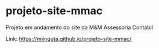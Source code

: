 # projeto-site-mmac
Projeto em andamento do site da M&amp;M Assessoria Contábil

Link: https://miinguta.github.io/projeto-site-mmac/
